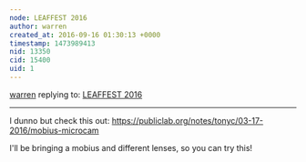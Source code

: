 ```yaml
---
node: LEAFFEST 2016
author: warren
created_at: 2016-09-16 01:30:13 +0000
timestamp: 1473989413
nid: 13350
cid: 15400
uid: 1
---
```




[warren](../profile/warren) replying to: [LEAFFEST 2016](../notes/cfastie/08-12-2016/leaffest-2016)

----
I dunno but check this out: https://publiclab.org/notes/tonyc/03-17-2016/mobius-microcam

I'll be bringing a mobius and different lenses, so you can try this!